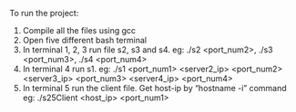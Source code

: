 To run the project:
1.	Compile all the files using gcc
2.	Open five different bash terminal
3.	In terminal 1, 2, 3 run file s2, s3 and s4.
eg: ./s2 <port_num2>, ./s3 <port_num3>, ./s4 <port_num4>
4.	In terminal 4 run s1.
eg: ./s1 <port_num1> <server2_ip> <port_num2> <server3_ip> <port_num3> <server4_ip> <port_num4>
5.	In terminal 5 run the client file. Get host-ip by “hostname -i” command
eg: ./s25Client <host_ip> <port_num1>
